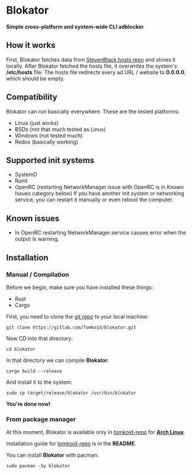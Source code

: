 # Blokator
**Simple cross-platform and system-wide CLI adblocker**

## How it works
First, Blokator fetches data from [StevenBlack hosts repo](https://github.com/StevenBlack/hosts) and stores it locally. After Blokator fetched the hosts file, it overwrites the system's **/etc/hosts** file. The hosts file redirects every ad URL / website to **0.0.0.0**, which should be empty.

## Compatibility
Blokator can run basically everywhere. These are the tested platforms:
- Linux (just works)
- BSDs (not that much tested as Linux)
- Windows (not tested much)
- Redox (basically working)

## Supported init systems
- SystemD
- Runit
- OpenRC (restarting NetworkManager issue with OpenRC is in Known Issues category below)
If you have another init system or networking service, you can restart it manually or even reboot the computer.

## Known issues
- In OpenRC restarting NetworkManager.service causes error when the output is warning.

## Installation
### Manual / Compilation
Before we begin, make sure you have installed these things:
- Rust
- Cargo

First, you need to clone the [git repo](https://gitlab.com/Tomkoid/blokator) to your local machine:

```
git clone https://gitlab.com/Tomkoid/blokator.git
```

Now CD into that directory:

```
cd blokator
```

In that directory we can compile **Blokator**:

```
cargo build --release
```

And install it to the system:

```
sudo cp target/release/blokator /usr/bin/blokator
```

**You're done now!**

### From package manager
At this moment, Blokator is available only in [tomkoid-repo](https://gitlab.com/Tomkoid/tomkoid-repo) for **[Arch Linux](https://archlinux.org)**.

Installation guide for [tomkoid-repo](https://gitlab.com/Tomkoid/tomkoid-repo) is in the **README**.

You can install **Blokator** with pacman:
```
sudo pacman -Sy blokator
```
